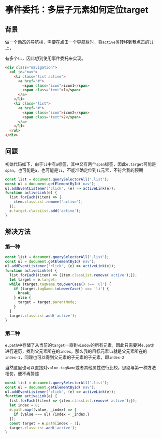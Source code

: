 # 事件委托：多层子元素如何定位target

## 背景

做一个动态的导航栏，需要在点击一个导航栏时，将`active`类转移到我点击的`li`上，

有多个`li`，因此想到使用事件委托来实现。

```html
<div class="navigation">
  <ul id="nav">
    <li class="list active">
      <a href="#">
        <span class="icon">icon1</span>
        <span class="text">1</span>
      </a>
    </li>
    <li class="list">
      <a href="#">
        <span class="icon">icon2</span>
        <span class="text">2</span>
      </a>
    </li>
  </ul>
</div>
```

## 问题

初始代码如下，由于`li`中有`a`标签，其中又有两个`span`标签，因此`e.target`可能是`span`，也可能是`a`，也可能是`li`，不能准确定位到`li`元素，不符合我的预期

```javascript
const list = document.querySelectorAll('.list');
const ul = document.getElementById('nav');
ul.addEventListener('click', (e) => activeLink(e));
function activeLink(e) {
  list.forEach((item) => {
    item.classList.remove('active');
  });
  e.target.classList.add('active');
}
```

## 解决方法

### 第一种

```javascript
const list = document.querySelectorAll('.list');
const ul = document.getElementById('nav');
ul.addEventListener('click', (e) => activeLink(e));
function activeLink(e) {
  list.forEach((item) => {item.classList.remove('active');});
  let target = e.target;
  while (target.tagName.toLowerCase() !== 'ul') {
    if (target.tagName.toLowerCase() === 'li') {
      break;
    } else {
      target = target.parentNode;
    }
  }
  target.classList.add('active');
}
```

### 第二种

`e.path`中存储了从当前的`target`一直到`window`的所有元素，因此只需要对`e.path`进行遍历，找到父元素所在的`index`，那么我的目标元素`li`就是父元素所在的`index-1`，同理也可以得到父元素的子元素的子元素，即`index-2`

当然这里也可以直接对`value.tagName`或者其他属性进行比较，思路与第一种方法相仿，便不再赘述

```javascript
const list = document.querySelectorAll('.list');
const ul = document.getElementById('nav');
ul.addEventListener('click', (e) => activeLink(e));
function activeLink(e) {
  list.forEach((item) => {item.classList.remove('active');});
  let index = 0;
  e.path.map((value, _index) => {
    if (value === ul) {index = _index;}
  });
  const target = e.path[index - 1];
  target.classList.add('active');
}
```
